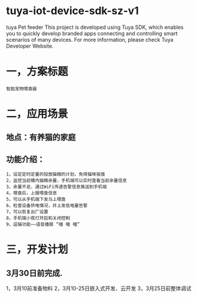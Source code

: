 # tuya-iot-device-sdk-sz-v1
tuya Pet feeder
This project is developed using Tuya SDK, which enables you to quickly develop branded apps connecting and controlling smart scenarios of many devices.         For more information, please check Tuya Developer Website.

一，方案标题
==

    智能宠物喂食器
    
二，应用场景
==

  地点：有养猫的家庭
  --
  功能介绍：
  --
    1，设定定时定量的投放猫粮的计划，免得猫咪挨饿
    2，监控当前桶内猫粮余量，手机端可以实时查看当前余量信息
    3，余量不足，通过WiFi传递告警信息推送到手机端
    4，喂食后，上报喂食信息
    5，可以从手机端下发马上喂食
    6，检查设备供电情况，并上发低电量告警
    7，可以恢复出厂设置
    8，手机端小夜灯开启和关闭控制
    9，逗猫功能——语音播报 “喵 喵 喵”
    
三，开发计划
==

  3月30日前完成.
  --
  1，3月10前准备物料
  2，3月10-25日嵌入式开发、云开发
  3，3月25日前整体调试
